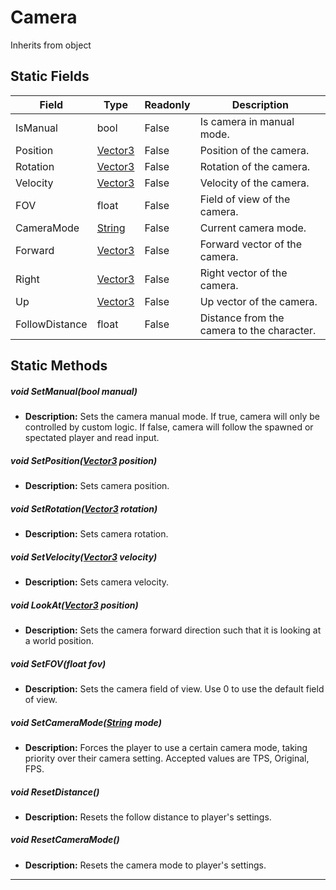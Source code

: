 # Camera
Inherits from object
## Static Fields
|Field|Type|Readonly|Description|
|---|---|---|---|
|IsManual|bool|False|Is camera in manual mode.|
|Position|[Vector3](../objects/Vector3.md)|False|Position of the camera.|
|Rotation|[Vector3](../objects/Vector3.md)|False|Rotation of the camera.|
|Velocity|[Vector3](../objects/Vector3.md)|False|Velocity of the camera.|
|FOV|float|False|Field of view of the camera.|
|CameraMode|[String](../static/String.md)|False|Current camera mode.|
|Forward|[Vector3](../objects/Vector3.md)|False|Forward vector of the camera.|
|Right|[Vector3](../objects/Vector3.md)|False|Right vector of the camera.|
|Up|[Vector3](../objects/Vector3.md)|False|Up vector of the camera.|
|FollowDistance|float|False|Distance from the camera to the character.|
## Static Methods
##### void SetManual(bool manual)
- **Description:** Sets the camera manual mode. If true, camera will only be controlled by custom logic. If false, camera will follow the spawned or spectated player and read input.
##### void SetPosition([Vector3](../objects/Vector3.md) position)
- **Description:** Sets camera position.
##### void SetRotation([Vector3](../objects/Vector3.md) rotation)
- **Description:** Sets camera rotation.
##### void SetVelocity([Vector3](../objects/Vector3.md) velocity)
- **Description:** Sets camera velocity.
##### void LookAt([Vector3](../objects/Vector3.md) position)
- **Description:** Sets the camera forward direction such that it is looking at a world position.
##### void SetFOV(float fov)
- **Description:** Sets the camera field of view. Use 0 to use the default field of view.
##### void SetCameraMode([String](../static/String.md) mode)
- **Description:** Forces the player to use a certain camera mode, taking priority over their camera setting. Accepted values are TPS, Original, FPS.
##### void ResetDistance()
- **Description:** Resets the follow distance to player's settings.
##### void ResetCameraMode()
- **Description:** Resets the camera mode to player's settings.

---

